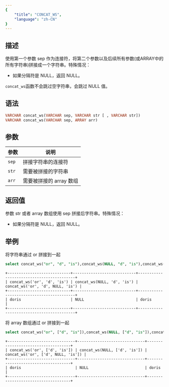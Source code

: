 ```yaml
---
{
    "title": "CONCAT_WS",
    "language": "zh-CN"
}
---
```


<!-- 
Licensed to the Apache Software Foundation (ASF) under one
or more contributor license agreements.  See the NOTICE file
distributed with this work for additional information
regarding copyright ownership.  The ASF licenses this file
to you under the Apache License, Version 2.0 (the
"License"); you may not use this file except in compliance
with the License.  You may obtain a copy of the License at

  http://www.apache.org/licenses/LICENSE-2.0

Unless required by applicable law or agreed to in writing,
software distributed under the License is distributed on an
"AS IS" BASIS, WITHOUT WARRANTIES OR CONDITIONS OF ANY
KIND, either express or implied.  See the License for the
specific language governing permissions and limitations
under the License.
-->

## 描述

使用第一个参数 sep 作为连接符，将第二个参数以及后续所有参数(或ARRAY中的所有字符串)拼接成一个字符串。特殊情况：

- 如果分隔符是 NULL，返回 NULL。

`concat_ws`函数不会跳过空字符串，会跳过 NULL 值。

## 语法

```sql
VARCHAR concat_ws(VARCHAR sep, VARCHAR str [ , VARCHAR str])
VARCHAR concat_ws(VARCHAR sep, ARRAY arr)
```

## 参数

| 参数    | 说明              |
|-------|-----------------|
| `sep` | 拼接字符串的连接符       |
| `str` | 需要被拼接的字符串       |
| `arr` | 需要被拼接的 array 数组 |


## 返回值

参数 str 或者 array 数组使用 sep 拼接后字符串。特殊情况：

- 如果分隔符是 NULL，返回 NULL。

## 举例

将字符串通过 or 拼接到一起

```sql
select concat_ws("or", "d", "is"),concat_ws(NULL, "d", "is"),concat_ws('or', 'd', NULL, 'is')
```

```text
+----------------------------+----------------------------+------------------------------------------+
| concat_ws('or', 'd', 'is') | concat_ws(NULL, 'd', 'is') | concat_ws('or', 'd', NULL, 'is') |
+----------------------------+----------------------------+------------------------------------------+
| doris                      | NULL                       | doris                              |
+----------------------------+----------------------------+------------------------------------------+
```

将 array 数组通过 or 拼接到一起

```sql
select concat_ws("or", ["d", "is"]),concat_ws(NULL, ["d", "is"]),concat_ws("or", ["d", NULL,"is"])
```

```text
+------------------------------+------------------------------+------------------------------------+
| concat_ws('or', ['d', 'is']) | concat_ws(NULL, ['d', 'is']) | concat_ws('or', ['d', NULL, 'is']) |
+------------------------------+------------------------------+------------------------------------+
| doris                        | NULL                         | doris                              |
+------------------------------+------------------------------+------------------------------------+
```